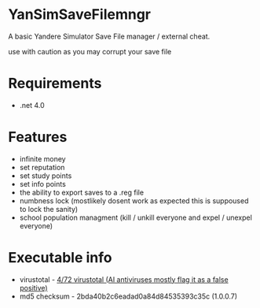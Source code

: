 # YanSimSaveFilemngr
A basic Yandere Simulator Save File manager / external cheat.

use with caution as you may corrupt your save file

# Requirements 
* .net 4.0

# Features

* infinite money
* set reputation
* set study points
* set info points
* the ability to export saves to a .reg file
* numbness lock (mostlikely dosent work as expected this is suppoused to lock the sanity)
* school population managment (kill / unkill everyone and expel / unexpel everyone)

# Executable info

* virustotal - <a href="https://www.virustotal.com/gui/file-analysis/MmJkYTQwYjJjNmVhZGFkMGE4NGQ4NDUzNTM5M2MzNWM6MTcwODk3ODAzNg==">4/72 virustotal (AI antiviruses mostly flag it as a false positive)</a>
* md5 checksum - 2bda40b2c6eadad0a84d84535393c35c (1.0.0.7)
